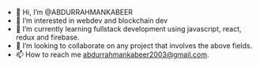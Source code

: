 - 👋 Hi, I’m @ABDURRAHMANKABEER
- 👀 I’m interested in webdev and blockchain dev
- 🌱 I’m currently learning fullstack development using javascript, react, redux and firebase.
- 💞️ I’m looking to collaborate on any project that involves the above fields.
- 📫 How to reach me abdurrahmankabeer2003@gmail.com.

<!---
ABDURRAHMANKABEER/ABDURRAHMANKABEER is a ✨ special ✨ repository because its `README.md` (this file) appears on your GitHub profile.
You can click the Preview link to take a look at your changes.
--->
